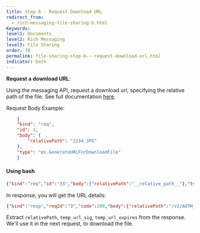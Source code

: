 ```yaml
---
title: Step 6 - Request Download URL
redirect_from:
  - rich-messaging-file-sharing-6.html
Keywords:
level1: Documents
level2: Rich Messaging
level3: File Sharing
order: 70
permalink: file-sharing-step-6---request-download-url.html
indicator: both
---
```


**Request a download URL**:

Using the messaging API, request a download url, specifying the relative path of the file. See full documentation [here](consumer-int-msg-generate-temp-download-url.html).


Request Body Example:

```json
	{
  	"kind": "req",
  	"id": 1,
  	"body": {
    	"relativePath": "1234.JPG"
  	},
  	"type": "ms.GenerateURLForDownloadFile"
	}
```

#### Using bash

```json
{"kind":"req","id":"33","body":{"relativePath":"__relative_path__"},"type":"ms.GenerateURLForDownloadFile"}
```

In response, you will get the URL details:

```json
{"kind":"resp","reqId":"3","code":200,"body":{"relativePath":"/v1/AUTH_async-images/qa57221676/8a66a22f-81ee-4447-b92f-78e9c3ecc819.PNG","queryParams":{"temp_url_sig":"6f52625b7f148325071c2518c714109134acd7a3","temp_url_expires":"1474973420"}},"type":"ms.BaseGenerateURLResponse"}
```

Extract `relativePath`, `temp_url_sig`, `temp_url_expires` from the response. We'll use it in the next request, to download the file.
